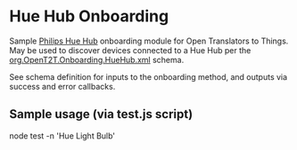 # Hue Hub Onboarding
Sample [Philips Hue Hub](http://www2.meethue.com/en-us/) onboarding module for Open Translators to Things. May be used to discover devices connected to a Hue Hub per the 
[org.OpenT2T.Onboarding.HueHub.xml](https://github.com/openT2T/onboarding/blob/master/org.OpenT2T.Onboarding.HueHub/org.OpenT2T.Onboarding.HueHub.xml) schema.

See schema definition for inputs to the onboarding method, and outputs via success and error callbacks.

## Sample usage (via test.js script)
node test -n 'Hue Light Bulb'